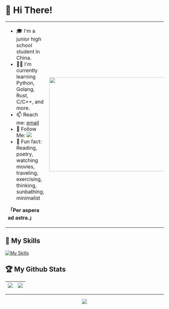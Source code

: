 # 👋 Hi There!

<table>
<tr>
<td valign="top"  width="50%">

- 🎓 I'm a junior high school student in China.
- 👨‍💻 I'm currently learning Python, Golang, Rust, C/C++, and more.
- 📫 Reach me: [email](mailto:xshaw201@gmail.com)
- 👏 Follow Me: [![](https://img.shields.io/github/followers/hvov?label=follow%20me&style=social)](https://github.com/hvov/)
- 🎣 Fun fact: Reading, poetry, watching movies, traveling, exercising, thinking, sunbathing, minimalist

**「Per aspera ad astra.」**
</td>
<td valign="center"  width="100%" height="100%">
<img src="https://raw.githubusercontent.com/hvov/hvov/refs/heads/main/127504792_p0.jpg" width="500" height="300">
</td>
</tr>
</table>

## 🧰 My Skills
[![My Skills](https://skillicons.dev/icons?i=arch,arduino,c,cloudflare,css,git,github,gmail,go,html,js,md,nodejs,npm,powershell,py,rust,vscode,vue,windows)](https://skillicons.dev)

## 🏆 My Github Stats

|![](https://github-readme-stats.vercel.app/api?username=hvov)|![](https://github-readme-stats.vercel.app/api/top-langs/?username=hvov&layout=compact&hide_border=true&langs_count=10)|
|-|-|

---

<div align="center">

![](https://count.getloli.com/get/@:hvov?theme=gelbooru)

</div>

